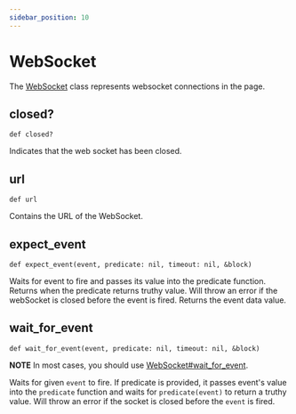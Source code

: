 ```yaml
---
sidebar_position: 10
---
```


# WebSocket

The [WebSocket](./web_socket) class represents websocket connections in the page.

## closed?

```
def closed?
```

Indicates that the web socket has been closed.

## url

```
def url
```

Contains the URL of the WebSocket.

## expect_event

```
def expect_event(event, predicate: nil, timeout: nil, &block)
```

Waits for event to fire and passes its value into the predicate function. Returns when the predicate returns truthy
value. Will throw an error if the webSocket is closed before the event is fired. Returns the event data value.

## wait_for_event

```
def wait_for_event(event, predicate: nil, timeout: nil, &block)
```

**NOTE** In most cases, you should use [WebSocket#wait_for_event](./web_socket#wait_for_event).

Waits for given `event` to fire. If predicate is provided, it passes event's value into the `predicate` function
and waits for `predicate(event)` to return a truthy value. Will throw an error if the socket is closed before the
`event` is fired.
